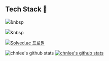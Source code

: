 ## Tech Stack 👋

<img src="https://img.shields.io/badge/Python-3766AB?style=flat-square&logo=Python&logoColor=white"/></a>&nbsp 

<img src="https://img.shields.io/badge/쓰고자하는_텍스트-컬러코드?style=flat-square&logo=simpleicons에서_아이콘이름&logoColor=white"/></a>&nbsp 


[![Solved.ac
프로필](http://mazassumnida.wtf/api/v2/generate_badge?boj=chan6022)](https://solved.ac/chan6022)

![chnlee's github stats](https://github-readme-stats.vercel.app/api?username=chnleeID&show_icons=true)
[![chnlee's github stats](https://github-readme-stats.vercel.app/api/top-langs/?username=chnlee&show_icons=true&hide_border=true&title_color=004386&icon_color=004386&layout=compact)](https://github.com/chnlee)
<!--
**chnlee/chnlee** is a ✨ _special_ ✨ repository because its `README.md` (this file) appears on your GitHub profile.

Here are some ideas to get you started:

- 🔭 I’m currently working on ...
- 🌱 I’m currently learning ...
- 👯 I’m looking to collaborate on ...
- 🤔 I’m looking for help with ...
- 💬 Ask me about ...
- 📫 How to reach me: ...
- 😄 Pronouns: ...
- ⚡ Fun fact: ...
-->
